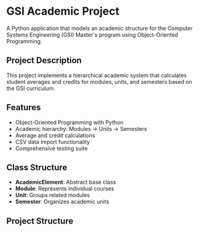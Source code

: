# GSI Academic Project

A Python application that models an academic structure for the Computer Systems Engineering (GSI) Master's program using Object-Oriented Programming.

## Project Description

This project implements a hierarchical academic system that calculates student averages and credits for modules, units, and semesters based on the GSI curriculum.

## Features

- Object-Oriented Programming with Python
- Academic hierarchy: Modules → Units → Semesters  
- Average and credit calculations
- CSV data import functionality
- Comprehensive testing suite

## Class Structure

- **AcademicElement**: Abstract base class
- **Module**: Represents individual courses
- **Unit**: Groups related modules  
- **Semester**: Organizes academic units

## Project Structure
